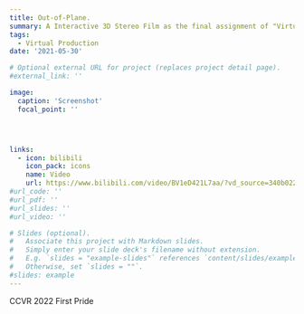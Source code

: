 ```yaml
---
title: Out-of-Plane.
summary: A Interactive 3D Stereo Film as the final assignment of "Virtual Reality" course.
tags:
  - Virtual Production
date: '2021-05-30'

# Optional external URL for project (replaces project detail page).
#external_link: ''

image:
  caption: 'Screenshot'
  focal_point: ''




links:
  - icon: bilibili
    icon_pack: icons
    name: Video
    url: https://www.bilibili.com/video/BV1eD421L7aa/?vd_source=340b02229354bd7143302a03ede7a802
#url_code: ''
#url_pdf: ''
#url_slides: ''
#url_video: ''

# Slides (optional).
#   Associate this project with Markdown slides.
#   Simply enter your slide deck's filename without extension.
#   E.g. `slides = "example-slides"` references `content/slides/example-slides.md`.
#   Otherwise, set `slides = ""`.
#slides: example
---
```

CCVR 2022 First Pride

